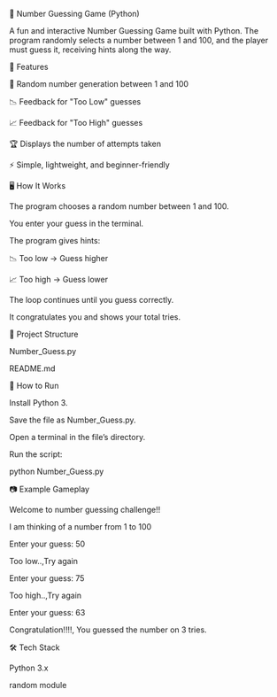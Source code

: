 🎯 Number Guessing Game (Python)

A fun and interactive Number Guessing Game built with Python.
The program randomly selects a number between 1 and 100, and the player must guess it, receiving hints along the way.

📌 Features

🔢 Random number generation between 1 and 100

📉 Feedback for "Too Low" guesses

📈 Feedback for "Too High" guesses

🏆 Displays the number of attempts taken

⚡ Simple, lightweight, and beginner-friendly

🖥 How It Works

The program chooses a random number between 1 and 100.

You enter your guess in the terminal.

The program gives hints:

📉 Too low → Guess higher

📈 Too high → Guess lower

The loop continues until you guess correctly.

It congratulates you and shows your total tries.

📂 Project Structure

Number_Guess.py

README.md

🚀 How to Run

Install Python 3.

Save the file as Number_Guess.py.

Open a terminal in the file’s directory.

Run the script:

python Number_Guess.py

📷 Example Gameplay

Welcome to number guessing challenge!!

I am thinking of a number from 1 to 100

Enter your guess: 50

Too low..,Try again

Enter your guess: 75

Too high..,Try again

Enter your guess: 63

Congratulation!!!!, You guessed the number on 3 tries.

🛠 Tech Stack

Python 3.x

random module


